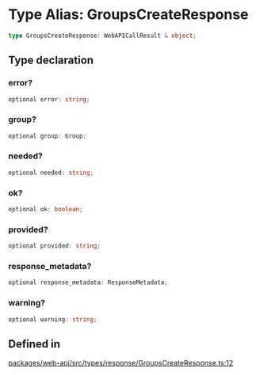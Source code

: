 # Type Alias: GroupsCreateResponse

```ts
type GroupsCreateResponse: WebAPICallResult & object;
```

## Type declaration

### error?

```ts
optional error: string;
```

### group?

```ts
optional group: Group;
```

### needed?

```ts
optional needed: string;
```

### ok?

```ts
optional ok: boolean;
```

### provided?

```ts
optional provided: string;
```

### response\_metadata?

```ts
optional response_metadata: ResponseMetadata;
```

### warning?

```ts
optional warning: string;
```

## Defined in

[packages/web-api/src/types/response/GroupsCreateResponse.ts:12](https://github.com/slackapi/node-slack-sdk/blob/main/packages/web-api/src/types/response/GroupsCreateResponse.ts#L12)
